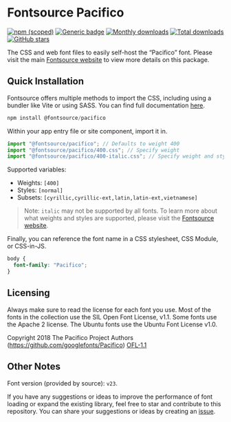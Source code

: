 # Fontsource Pacifico

[![npm (scoped)](https://img.shields.io/npm/v/@fontsource/pacifico?color=brightgreen)](https://www.npmjs.com/package/@fontsource/pacifico) [![Generic badge](https://img.shields.io/badge/fontsource-passing-brightgreen)](https://github.com/fontsource/fontsource) [![Monthly downloads](https://badgen.net/npm/dm/@fontsource/pacifico)](https://github.com/fontsource/fontsource) [![Total downloads](https://badgen.net/npm/dt/@fontsource/pacifico)](https://github.com/fontsource/fontsource) [![GitHub stars](https://img.shields.io/github/stars/fontsource/fontsource.svg?style=social&label=Star)](https://github.com/fontsource/fontsource/stargazers)

The CSS and web font files to easily self-host the “Pacifico” font. Please visit the main [Fontsource website](https://fontsource.org/fonts/pacifico) to view more details on this package.

## Quick Installation

Fontsource offers multiple methods to import the CSS, including using a bundler like Vite or using SASS. You can find full documentation [here](https://fontsource.org/docs/getting-started/introduction).

```javascript
npm install @fontsource/pacifico
```

Within your app entry file or site component, import it in.

```javascript
import "@fontsource/pacifico"; // Defaults to weight 400
import "@fontsource/pacifico/400.css"; // Specify weight
import "@fontsource/pacifico/400-italic.css"; // Specify weight and style
```

Supported variables:
- Weights: `[400]`
- Styles: `[normal]`
- Subsets: `[cyrillic,cyrillic-ext,latin,latin-ext,vietnamese]`

> Note: `italic` may not be supported by all fonts. To learn more about what weights and styles are supported, please visit the [Fontsource website](https://fontsource.org/fonts/pacifico).

Finally, you can reference the font name in a CSS stylesheet, CSS Module, or CSS-in-JS.

```css
body {
  font-family: "Pacifico";
}
```

## Licensing
Always make sure to read the license for each font you use. Most of the fonts in the collection use the SIL Open Font License, v1.1. Some fonts use the Apache 2 license. The Ubuntu fonts use the Ubuntu Font License v1.0.

Copyright 2018 The Pacifico Project Authors (https://github.com/googlefonts/Pacifico)
[OFL-1.1](https://openfontlicense.org)

## Other Notes
Font version (provided by source): `v23`.

If you have any suggestions or ideas to improve the performance of font loading or expand the existing library, feel free to star and contribute to this repository. You can share your suggestions or ideas by creating an [issue](https://github.com/fontsource/fontsource/issues).